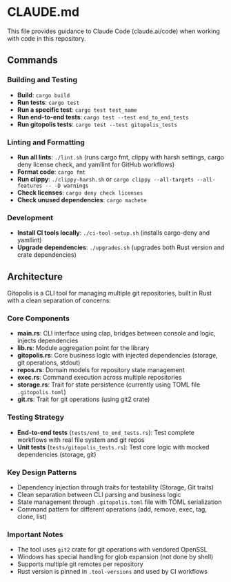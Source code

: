 # CLAUDE.md

This file provides guidance to Claude Code (claude.ai/code) when working with code in this repository.

## Commands

### Building and Testing
- **Build**: `cargo build`
- **Run tests**: `cargo test`
- **Run a specific test**: `cargo test test_name`
- **Run end-to-end tests**: `cargo test --test end_to_end_tests`
- **Run gitopolis tests**: `cargo test --test gitopolis_tests`

### Linting and Formatting
- **Run all lints**: `./lint.sh` (runs cargo fmt, clippy with harsh settings, cargo deny license check, and yamllint for GitHub workflows)
- **Format code**: `cargo fmt`
- **Run clippy**: `./clippy-harsh.sh` or `cargo clippy --all-targets --all-features -- -D warnings`
- **Check licenses**: `cargo deny check licenses`
- **Check unused dependencies**: `cargo machete`

### Development
- **Install CI tools locally**: `./ci-tool-setup.sh` (installs cargo-deny and yamllint)
- **Upgrade dependencies**: `./upgrades.sh` (upgrades both Rust version and crate dependencies)

## Architecture

Gitopolis is a CLI tool for managing multiple git repositories, built in Rust with a clean separation of concerns:

### Core Components

- **main.rs**: CLI interface using clap, bridges between console and logic, injects dependencies
- **lib.rs**: Module aggregation point for the library
- **gitopolis.rs**: Core business logic with injected dependencies (storage, git operations, stdout)
- **repos.rs**: Domain models for repository state management
- **exec.rs**: Command execution across multiple repositories
- **storage.rs**: Trait for state persistence (currently using TOML file `.gitopolis.toml`)
- **git.rs**: Trait for git operations (using git2 crate)

### Testing Strategy

- **End-to-end tests** (`tests/end_to_end_tests.rs`): Test complete workflows with real file system and git repos
- **Unit tests** (`tests/gitopolis_tests.rs`): Test core logic with mocked dependencies (storage, git)

### Key Design Patterns

- Dependency injection through traits for testability (Storage, Git traits)
- Clean separation between CLI parsing and business logic
- State management through `.gitopolis.toml` file with TOML serialization
- Command pattern for different operations (add, remove, exec, tag, clone, list)

### Important Notes

- The tool uses `git2` crate for git operations with vendored OpenSSL
- Windows has special handling for glob expansion (not done by shell)
- Supports multiple git remotes per repository
- Rust version is pinned in `.tool-versions` and used by CI workflows